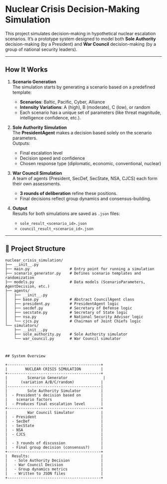 # Nuclear Crisis Decision-Making Simulation

This project simulates decision-making in hypothetical nuclear escalation scenarios. It’s a prototype system designed to model both **Sole Authority** decision-making (by a President) and **War Council** decision-making (by a group of national security leaders).

---

## How It Works

1. **Scenario Generation**  
   The simulation starts by generating a scenario based on a predefined template:
   - **Scenarios**: Baltic, Pacific, Cyber, Alliance  
   - **Intensity Variations**: A (high), B (moderate), C (low), or random  
   - Each scenario has a unique set of parameters (like threat magnitude, intelligence confidence, etc.).

2. **Sole Authority Simulation**  
   The **PresidentAgent** makes a decision based solely on the scenario parameters.  
   Outputs:
   - Final escalation level
   - Decision speed and confidence
   - Chosen response type (diplomatic, economic, conventional, nuclear)

3. **War Council Simulation**  
   A team of agents (President, SecDef, SecState, NSA, CJCS) each form their own assessments.  
   - **3 rounds of deliberation** refine these positions.  
   - Final decisions reflect group dynamics and consensus-building.

4. **Output**  
   Results for both simulations are saved as `.json` files:
   - `sole_result_<scenario_id>.json`
   - `council_result_<scenario_id>.json`

---

## 📂 Project Structure

```plaintext
nuclear_crisis_simulation/
├── __init__.py
├── main.py                  # Entry point for running a simulation
├── scenario_generator.py    # Defines scenario templates and randomization
├── models.py                # Data models (ScenarioParameters, AgentDecision, etc.)
├── agents/
│   ├── __init__.py
│   ├── base.py              # Abstract CouncilAgent class
│   ├── president.py         # PresidentAgent logic
│   ├── secdef.py            # Secretary of Defense logic
│   ├── secstate.py          # Secretary of State logic
│   ├── nsa.py               # National Security Advisor logic
│   └── cjcs.py              # Chairman of Joint Chiefs logic
└── simulators/
    ├── __init__.py
    ├── sole_authority.py    # Sole Authority simulator
    └── war_council.py       # War Council simulator



## System Overview

+------------------------------------------+
|        NUCLEAR CRISIS SIMULATION         |
+------------------------------------------+
|         Scenario Generator                |
|      (variation A/B/C/random)            |
|------------------------------------------|
|         Sole Authority Simulator         |
|  - President's decision based on         |
|    scenario factors                      |
|  - Produces final escalation level       |
+------------------------------------------+
|         War Council Simulator            |
|  - President                             |
|  - SecDef                                |
|  - SecState                              |
|  - NSA                                   |
|  - CJCS                                  |
|                                          |
|  - 3 rounds of discussion                |
|  - Final group decision (consensus?)     |
+------------------------------------------+
|  Results:                                |
|   - Sole Authority Decision              |
|   - War Council Decision                 |
|   - Group dynamics metrics               |
|   - Written to JSON files                |
+------------------------------------------+

